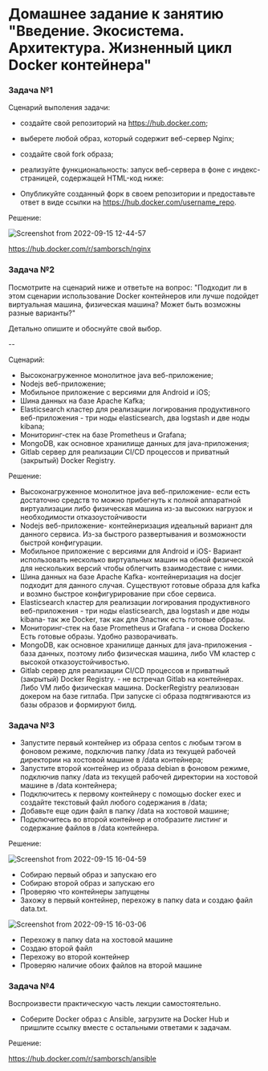 # Домашнее задание к занятию "Введение. Экосистема. Архитектура. Жизненный цикл Docker контейнера"


### Задача №1

Сценарий выполения задачи:

* создайте свой репозиторий на https://hub.docker.com;
* выберете любой образ, который содержит веб-сервер Nginx;
* создайте свой fork образа;
* реализуйте функциональность: запуск веб-сервера в фоне с индекс-страницей, содержащей HTML-код ниже:

* Опубликуйте созданный форк в своем репозитории и предоставьте ответ в виде ссылки на https://hub.docker.com/username_repo.

Решение:

![Screenshot from 2022-09-15 12-44-57](https://user-images.githubusercontent.com/92155007/190375825-b102dec8-375d-470f-b402-17fe1f080214.png)

https://hub.docker.com/r/samborsch/nginx

### Задача №2

Посмотрите на сценарий ниже и ответьте на вопрос: "Подходит ли в этом сценарии использование Docker контейнеров или лучше подойдет виртуальная машина, физическая машина? Может быть возможны разные варианты?"

Детально опишите и обоснуйте свой выбор.

--

Сценарий:

* Высоконагруженное монолитное java веб-приложение;
* Nodejs веб-приложение;
* Мобильное приложение c версиями для Android и iOS;
* Шина данных на базе Apache Kafka;
* Elasticsearch кластер для реализации логирования продуктивного веб-приложения - три ноды elasticsearch, два logstash и две ноды kibana;
* Мониторинг-стек на базе Prometheus и Grafana;
* MongoDB, как основное хранилище данных для java-приложения;
* Gitlab сервер для реализации CI/CD процессов и приватный (закрытый) Docker Registry.

Решение:
* Высоконагруженное монолитное java веб-приложение- если есть достаточно средств то можно прибегнуть к полной аппаратной виртуализации либо физическая машина из-за высоких нагрузок и необходимости отказоустойчивости
* Nodejs веб-приложение- контейнеризация идеальный вариант для данного сервиса. Из-за быстрого развертывания и возможности быстрой конфигурации.
* Мобильное приложение c версиями для Android и iOS- Вариант использовать несколько виртуальных машин на обной физической для нескольких версий чтобы облегчить взаимодествие с ними.
* Шина данных на базе Apache Kafka- контейнеризация на docjer подходит для данного случая. Существуют готовые образа для kafka и возмно быстрое конфигурирование при сбое сервиса.
* Elasticsearch кластер для реализации логирования продуктивного веб-приложения - три ноды elasticsearch, два logstash и две ноды kibana- так же Docker, так как для Эластик есть готовые образы.
* Мониторинг-стек на базе Prometheus и Grafana - и снова Dockerю Есть готовые образы. Удобно разворачивать.
* MongoDB, как основное хранилище данных для java-приложения - база данных, поэтому либо физическая машина, либо VM кластер с высокой отказоустойчивостью.
* Gitlab сервер для реализации CI/CD процессов и приватный (закрытый) Docker Registry. - не встречал Gitlab на контейнерах. Либо VM либо физическая машина. DockerRegistry реализован докером на базе гитлаба. При запуске ci образа подтягиваются из базы образов и формируют билд.

### Задача №3

* Запустите первый контейнер из образа centos c любым тэгом в фоновом режиме, подключив папку /data из текущей рабочей директории на хостовой машине в /data контейнера;
* Запустите второй контейнер из образа debian в фоновом режиме, подключив папку /data из текущей рабочей директории на хостовой машине в /data контейнера;
* Подключитесь к первому контейнеру с помощью docker exec и создайте текстовый файл любого содержания в /data;
* Добавьте еще один файл в папку /data на хостовой машине;
* Подключитесь во второй контейнер и отобразите листинг и содержание файлов в /data контейнера.

Решение:

![Screenshot from 2022-09-15 16-04-59](https://user-images.githubusercontent.com/92155007/190399212-e9e8ddb9-69f3-40c1-8baf-232dd2dbdb3a.png)

* Собираю первый образ и запускаю его
* Собираю второй образ и запускаю его
* Проверяю что контейнеры запущены
* Захожу в первый контейнер, перехожу в папку data и создаю файл data.txt.

![Screenshot from 2022-09-15 16-03-06](https://user-images.githubusercontent.com/92155007/190399619-17c27ebb-6115-47be-be0a-8521a2ea8856.png)

* Перехожу в папку data на хостовой машине
* Создаю второй файл
* Перехожу во второй контейнер
* Проверяю наличие обоих файлов на второй машине

### Задача №4

Воспроизвести практическую часть лекции самостоятельно.

* Соберите Docker образ с Ansible, загрузите на Docker Hub и пришлите ссылку вместе с остальными ответами к задачам.

Решение:

https://hub.docker.com/r/samborsch/ansible
